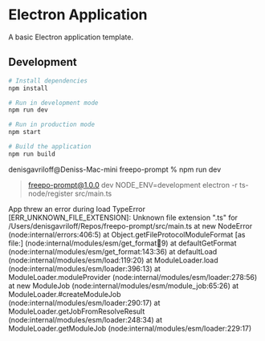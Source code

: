 # Electron Application

A basic Electron application template.

## Development

```bash
# Install dependencies
npm install

# Run in development mode
npm run dev

# Run in production mode
npm start

# Build the application
npm run build
```
denisgavriloff@Deniss-Mac-mini freepo-prompt % npm run dev

> freepo-prompt@1.0.0 dev
> NODE_ENV=development electron -r ts-node/register src/main.ts

App threw an error during load
TypeError [ERR_UNKNOWN_FILE_EXTENSION]: Unknown file extension ".ts" for /Users/denisgavriloff/Repos/freepo-prompt/src/main.ts
    at new NodeError (node:internal/errors:406:5)
    at Object.getFileProtocolModuleFormat [as file:] (node:internal/modules/esm/get_format:100:9)
    at defaultGetFormat (node:internal/modules/esm/get_format:143:36)
    at defaultLoad (node:internal/modules/esm/load:119:20)
    at ModuleLoader.load (node:internal/modules/esm/loader:396:13)
    at ModuleLoader.moduleProvider (node:internal/modules/esm/loader:278:56)
    at new ModuleJob (node:internal/modules/esm/module_job:65:26)
    at ModuleLoader.#createModuleJob (node:internal/modules/esm/loader:290:17)
    at ModuleLoader.getJobFromResolveResult (node:internal/modules/esm/loader:248:34)
    at ModuleLoader.getModuleJob (node:internal/modules/esm/loader:229:17)
